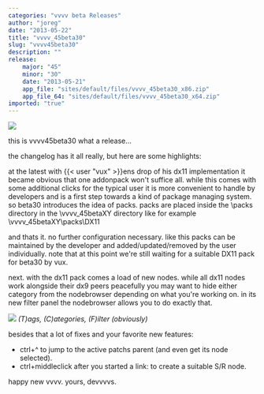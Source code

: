 ```yaml
---
categories: "vvvv beta Releases"
author: "joreg"
date: "2013-05-22"
title: "vvvv_45beta30"
slug: "vvvv45beta30"
description: ""
release: 
    major: "45"
    minor: "30"
    date: "2013-05-21"
    app_file: "sites/default/files/vvvv_45beta30_x86.zip"
    app_file_64: "sites/default/files/vvvv_45beta30_x64.zip"
imported: "true"
---
```



![](demo-DirectX%20Renderer.png)

this is vvvv45beta30
what a release...

the changelog has it all really, but here are some highlights:

at the latest with {{< user "vux" >}}ens drop of his dx11 implementation it became obvious that one addonpack won't suffice all. while this comes with some additional clicks for the typical user it is more convenient to handle by developers and is a first step towards a kind of package managing system. so beta30 introduces the idea of packs. packs are placed inside the 
 \packs
directory in the \vvvv_45betaXY directory like for example
 \vvvv_45betaXY\packs\DX11

and thats it. no further configuration necessary. like this packs can be maintained by the developer and added/updated/removed by the user individually. note that at this point we're still waiting for a suitable DX11 pack for beta30 by vux. 

next. with the dx11 pack comes a load of new nodes. while all dx11 nodes work alongside their dx9 peers peacefully you may want to hide either category from the nodebrowser depending on what you're working on. in its new filter panel the nodebrowser allows you to do exactly that. 

![](nodebrowser.png)
*(T)ags, (C)ategories, (F)ilter (obviously)*

besides that a lot of fixes and your favorite new features:
* ctrl+^ to jump to the active patchs parent (and even get its node selected). 
* ctrl+middleclick after you started a link: to create a suitable S/R node.

happy new vvvv.
yours,
devvvvs.
